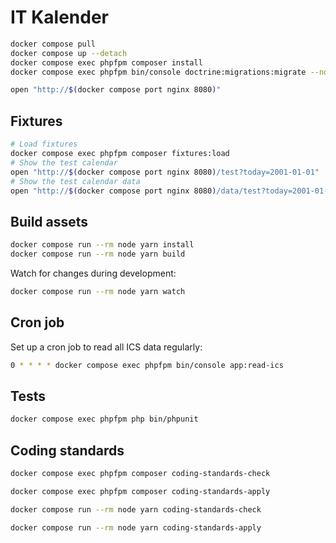 # IT Kalender

```sh
docker compose pull
docker compose up --detach
docker compose exec phpfpm composer install
docker compose exec phpfpm bin/console doctrine:migrations:migrate --no-interaction

open "http://$(docker compose port nginx 8080)"
```

## Fixtures

```sh
# Load fixtures
docker compose exec phpfpm composer fixtures:load
# Show the test calendar
open "http://$(docker compose port nginx 8080)/test?today=2001-01-01"
# Show the test calendar data
open "http://$(docker compose port nginx 8080)/data/test?today=2001-01-01"
```

## Build assets

```sh
docker compose run --rm node yarn install
docker compose run --rm node yarn build
```

Watch for changes during development:

```sh
docker compose run --rm node yarn watch
```

## Cron job

Set up a cron job to read all ICS data regularly:

```sh
0 * * * * docker compose exec phpfpm bin/console app:read-ics
```

## Tests

```sh
docker compose exec phpfpm php bin/phpunit
```

## Coding standards

```sh
docker compose exec phpfpm composer coding-standards-check
```

```sh
docker compose exec phpfpm composer coding-standards-apply
```

```sh
docker compose run --rm node yarn coding-standards-check
```

```sh
docker compose run --rm node yarn coding-standards-apply
```
